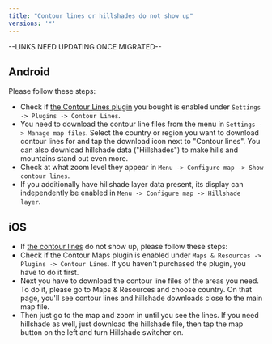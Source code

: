 ```yaml
---
title: "Contour lines or hillshades do not show up"
versions: '*'
---
```


--LINKS NEED UPDATING ONCE MIGRATED--

## Android
Please follow these steps:

-   Check if [the Contour Lines
    plugin](https://osmand.net/features/contour-lines-plugin#How_to_use_it_A)
    you bought is enabled under `Settings -> Plugins -> Contour Lines`.
-   You need to download the contour line files from the menu in
    `Settings -> Manage map files`. Select the country or region you want
    to download contour lines for and tap the download icon next to
    "Contour lines". You can also download hillshade data ("Hillshades")
    to make hills and mountains stand out even more.
-   Check at what zoom level they appear in `Menu -> Configure map -> Show
    contour lines`.
-   If you additionally have hillshade layer data present, its display
    can independently be enabled in `Menu -> Configure map -> Hillshade
    layer`.

## iOS

-   If [the contour
    lines](https://osmand.net/features/contour-lines-plugin#How_to_use_it_I)
    do not show up, please follow these steps:
-   Check if the Contour Maps plugin is enabled under `Maps & Resources ->
    Plugins -> Contour Lines`. If you haven't purchased the plugin, you
    have to do it first.
-   Next you have to download the contour line files of the areas you
    need. To do it, please go to Maps & Resources and choose country. On
    that page, you'll see contour lines and hillshade downloads close to
    the main map file.
-   Then just go to the map and zoom in until you see the lines. If you
    need hillshade as well, just download the hillshade file, then tap
    the map button on the left and turn Hillshade switcher on.
